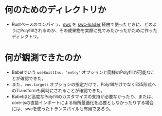 # 何のためのディレクトリか

* Rustベースのコンパイラ、[swc](https://swc.rs/) を [swc-loader](https://swc.rs/docs/usage/swc-loader) 経由で使ったときに、どのようにPolyfillされるのか、その成果物を実際に見てみたかったがために作ったディレクトリ。

# 何が観測できたのか

* Babelでいう `useBuiltIns: "entry"` オプションと同様のPolyfillが可能なことが確認できた。
* また、`env.targets` オプションの指定だけで、PolyfillだけでなくES5形式へのTransformも同時にされることが確認できた。
* Babelほど高度なPolyfillのカスタマイズの支持が必要なかったり、または、core-jsの直接インポートによる局所最適化を必要としなかったりする場合には、swcを使ったトランスパイルも有用であろう。